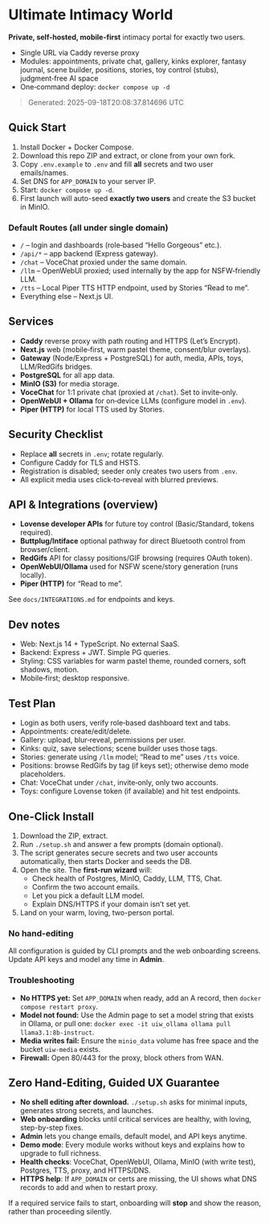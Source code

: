 # Ultimate Intimacy World

**Private, self-hosted, mobile-first** intimacy portal for exactly two users.

- Single URL via Caddy reverse proxy
- Modules: appointments, private chat, gallery, kinks explorer, fantasy journal, scene builder, positions, stories, toy control (stubs), judgment‑free AI space
- One‑command deploy: `docker compose up -d`

> Generated: 2025-09-18T20:08:37.814696 UTC

## Quick Start

1. Install Docker + Docker Compose.
2. Download this repo ZIP and extract, or clone from your own fork.
3. Copy `.env.example` to `.env` and fill **all** secrets and two user emails/names.
4. Set DNS for `APP_DOMAIN` to your server IP.
5. Start: `docker compose up -d`.
6. First launch will auto-seed **exactly two users** and create the S3 bucket in MinIO.

### Default Routes (all under single domain)

- `/` – login and dashboards (role‑based “Hello Gorgeous” etc.).
- `/api/*` – app backend (Express gateway).
- `/chat` – VoceChat proxied under the same domain.
- `/llm` – OpenWebUI proxied; used internally by the app for NSFW‑friendly LLM.
- `/tts` – Local Piper TTS HTTP endpoint, used by Stories “Read to me”.
- Everything else – Next.js UI.

## Services

- **Caddy** reverse proxy with path routing and HTTPS (Let’s Encrypt).
- **Next.js** web (mobile‑first, warm pastel theme, consent/blur overlays).
- **Gateway** (Node/Express + PostgreSQL) for auth, media, APIs, toys, LLM/RedGifs bridges.
- **PostgreSQL** for all app data.
- **MinIO (S3)** for media storage.
- **VoceChat** for 1:1 private chat (proxied at `/chat`). Set to invite‑only.
- **OpenWebUI + Ollama** for on‑device LLMs (configure model in `.env`).
- **Piper (HTTP)** for local TTS used by Stories.

## Security Checklist

- Replace **all** secrets in `.env`; rotate regularly.
- Configure Caddy for TLS and HSTS.
- Registration is disabled; seeder only creates two users from `.env`.
- All explicit media uses click‑to‑reveal with blurred previews.

## API & Integrations (overview)

- **Lovense developer APIs** for future toy control (Basic/Standard, tokens required).
- **Buttplug/Intiface** optional pathway for direct Bluetooth control from browser/client.
- **RedGifs** API for classy positions/GIF browsing (requires OAuth token).
- **OpenWebUI/Ollama** used for NSFW scene/story generation (runs locally).
- **Piper (HTTP)** for “Read to me”.

See `docs/INTEGRATIONS.md` for endpoints and keys.

## Dev notes

- Web: Next.js 14 + TypeScript. No external SaaS.
- Backend: Express + JWT. Simple PG queries.
- Styling: CSS variables for warm pastel theme, rounded corners, soft shadows, motion.
- Mobile‑first; desktop responsive.

## Test Plan

- Login as both users, verify role‑based dashboard text and tabs.
- Appointments: create/edit/delete.
- Gallery: upload, blur‑reveal, permissions per user.
- Kinks: quiz, save selections; scene builder uses those tags.
- Stories: generate using `/llm` model; “Read to me” uses `/tts` voice.
- Positions: browse RedGifs by tag (if keys set); otherwise demo mode placeholders.
- Chat: VoceChat under `/chat`, invite‑only, only two accounts.
- Toys: configure Lovense token (if available) and hit test endpoints.

## One-Click Install

1) Download the ZIP, extract.  
2) Run `./setup.sh` and answer a few prompts (domain optional).  
3) The script generates secure secrets and two user accounts automatically, then starts Docker and seeds the DB.  
4) Open the site. The **first-run wizard** will:  
   - Check health of Postgres, MinIO, Caddy, LLM, TTS, Chat.  
   - Confirm the two account emails.  
   - Let you pick a default LLM model.  
   - Explain DNS/HTTPS if your domain isn’t set yet.  
5) Land on your warm, loving, two-person portal.

### No hand-editing
All configuration is guided by CLI prompts and the web onboarding screens. Update API keys and model any time in **Admin**.

### Troubleshooting
- **No HTTPS yet:** Set `APP_DOMAIN` when ready, add an A record, then `docker compose restart proxy`.
- **Model not found:** Use the Admin page to set a model string that exists in Ollama, or pull one: `docker exec -it uiw_ollama ollama pull llama3.1:8b-instruct`.
- **Media writes fail:** Ensure the `minio_data` volume has free space and the bucket `uiw-media` exists.
- **Firewall:** Open 80/443 for the proxy, block others from WAN.

## Zero Hand-Editing, Guided UX Guarantee

- **No shell editing after download.** `./setup.sh` asks for minimal inputs, generates strong secrets, and launches.
- **Web onboarding** blocks until critical services are healthy, with loving, step-by-step fixes.
- **Admin** lets you change emails, default model, and API keys anytime.
- **Demo mode**: Every module works without keys and explains how to upgrade to full richness.
- **Health checks**: VoceChat, OpenWebUI, Ollama, MinIO (with write test), Postgres, TTS, proxy, and HTTPS/DNS.
- **HTTPS help**: If `APP_DOMAIN` or certs are missing, the UI shows what DNS records to add and when to restart proxy.

If a required service fails to start, onboarding will **stop** and show the reason, rather than proceeding silently.
